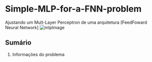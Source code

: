 # Simple-MLP-for-a-FNN-problem
Ajustando um Mult-Layer Perceptron de uma arquitetura [FeedFoward Neural Network]
![mlpImage](https://github.com/joaopedro-xy/Simple-MLP-for-a-FNN-problem/assets/85851014/96f409ff-e73d-4d05-a4b4-4f709dcf2b4d)




## Sumário

1. Informações do problema
